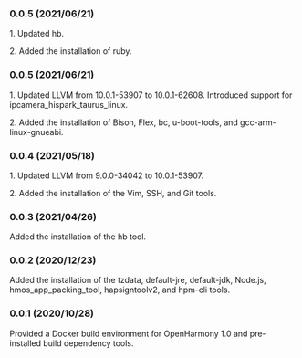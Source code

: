 ### 0.0.5 (2021/06/21)

1\. Updated hb.

2\. Added the installation of ruby.



### 0.0.5 (2021/06/21)

1\. Updated LLVM from 10.0.1-53907 to 10.0.1-62608. Introduced support for ipcamera\_hispark\_taurus\_linux.

2\. Added the installation of Bison, Flex, bc, u-boot-tools, and gcc-arm-linux-gnueabi.



### 0.0.4 (2021/05/18)

1\. Updated LLVM from 9.0.0-34042 to 10.0.1-53907.

2\. Added the installation of the Vim, SSH, and Git tools.



### 0.0.3 (2021/04/26)

Added the installation of the hb tool.



### 0.0.2 (2020/12/23)

Added the installation of the tzdata, default-jre, default-jdk, Node.js, hmos\_app\_packing\_tool, hapsigntoolv2, and hpm-cli tools.



### 0.0.1 (2020/10/28)

Provided a Docker build environment for OpenHarmony 1.0 and pre-installed build dependency tools.